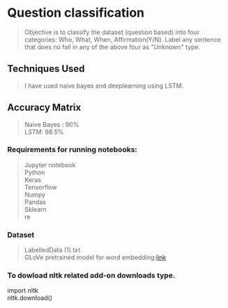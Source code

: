 # Question classification
> Objective is to classify the dataset (question based) into four categories: Who, What, When, Affirmation(Y/N). Label any sentence that does no fall in any of the above four as "Unknown" type.

## Techniques Used 
> I have used naive bayes and deeplearning using LSTM.

## Accuracy Matrix
> Naive Bayes : 90% \
> LSTM: 98.5%


### Requirements for running notebooks:
> Jupyter notebook \
> Python \
> Keras \
> Tensorflow \
> Numpy \
> Pandas \
> Sklearn \
> re 

### Dataset
> LabelledData (1).txt \
> GLoVe pretrained model for word embedding:[link](http://nlp.stanford.edu/data/glove.42B.300d.zip) 

### To dowload nltk related add-on downloads type.

import nltk \
nltk.download() 
